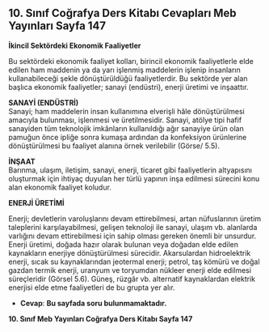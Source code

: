 ## 10. Sınıf Coğrafya Ders Kitabı Cevapları Meb Yayınları Sayfa 147

**İkincil Sektördeki Ekonomik Faaliyetler**

Bu sektördeki ekonomik faaliyet kolları, birincil ekonomik faaliyetlerle elde edilen ham maddenin ya da yarı işlenmiş maddelerin işlenip insanların kullanabileceği şekle dönüştürüldüğü faaliyetlerdir. Bu sektörde yer alan başlıca ekonomik faaliyetler; sanayi (endüstri), enerji üretimi ve inşaattır.

**SANAYİ (ENDÜSTRİ)**  
 Sanayi; ham maddelerin insan kullanımına elverişli hâle dönüştürülmesi amacıyla bulunması, işlenmesi ve üretilmesidir. Sanayi, atölye tipi hafif sanayiden tüm teknolojik imkânların kullanıldığı ağır sanayiye ürün olan pamuğun önce ipliğe sonra kumaşa ardından da konfeksiyon ürünlerine dönüştürülmesi bu faaliyet alanına örnek verilebilir (Görse/ 5.5).

**İNŞAAT**  
 Barınma, ulaşım, iletişim, sanayi, enerji, ticaret gibi faaliyetlerin altyapısını oluşturmak için ihtiyaç duyulan her türlü yapının inşa edilmesi sürecini konu alan ekonomik faaliyet koludur.

**ENERJİ ÜRETİMİ**

Enerji; devletlerin varoluşlarını devam ettirebilmesi, artan nüfuslarının üretim taleplerini karşılayabilmesi, gelişen teknoloji ile sanayi, ulaşım vb. alanlarda varlığını devam ettirebilmesi için sahip olması gereken önemli bir unsurdur. Enerji üretimi, doğada hazır olarak bulunan veya doğadan elde edilen kaynakların enerjiye dönüştürülmesi sürecidir. Akarsulardan hidroelektrik enerji, sıcak su kaynaklarından jeotermal enerji; petrol, taş kömürü ve doğal gazdan termik enerji, uranyum ve toryumdan nükleer enerji elde edilmesi süreçleridir (Görsel 5.6). Güneş, rüzgâr vb. alternatif kaynaklardan elektrik enerjisi elde etme faaliyetleri de bu grupta yer alır.

* **Cevap**: **Bu sayfada soru bulunmamaktadır.**

**10. Sınıf Meb Yayınları Coğrafya Ders Kitabı Sayfa 147**